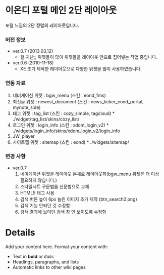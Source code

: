 # 이온디 포털 메인 2단 레이아웃 #

포털 느낌의 2단 정렬의 레이아웃입니다.

### 버전 정보 ###
  * ver.0.7 (2013.03.12)
    * 철 지난;; 위젯들이 많아 위젯들을 레이아웃 안으로 집어넣는 작업 중입니다.
  * ver.0.6 (2010-11-18)
    * XE 초기 제작한 레이아웃으로 다양한 위젯을 많이 사용하였습니다.

### 연동 자료 ###
  1. 네비게이션 위젯 : bgw\_menu (스킨 : eond\_fms)
  1. 최신글 위젯 : newest\_document (스킨 : news\_ticker\_eond\_portal, mynote\_side)
  1. 태그 위젯 : tag\_list (스킨 : cozy\_simple, tagcloud)
    * ./widget/tag\_list/skins/cozy\_list/
  1. 로그인 위젯 : login\_info (스킨 : xdom\_login\_v2)
    * ./widgets/login\_info/skins/xdom\_login\_v2/login\_info
  1. JW\_player
  1. 사이트맵 위젯 : sitemap (스킨 : eond)
    * ./widgets/sitemap/


### 변경 사항 ###
  * ver.0.7
    1. 네이게이션 위젯을 레이아웃 본체로 레이아웃화(bgw\_menu 위젯은 더 이상 필요하지 않습니다.)
    1. 스타일시트 구문법을 신문법으로 교체
    1. HTML5 태그 사용
    1. 검색 버튼 높이 6px 늘린 이미지 추가 제작 (btn\_search2.png)
    1. 검색 기능 안되던 것 수정함
    1. 검색 결과에 보이던 검색 창 안 보이도록 수정함
# Details #

Add your content here.  Format your content with:
  * Text in **bold** or _italic_
  * Headings, paragraphs, and lists
  * Automatic links to other wiki pages